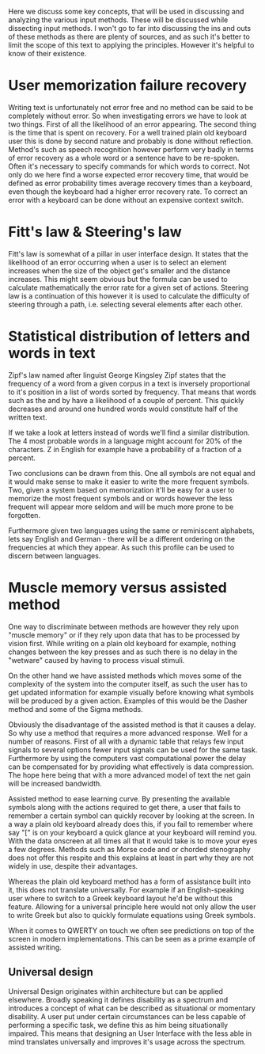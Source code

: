 Here we discuss some key concepts, that will be used in discussing and analyzing the various input methods. These will be discussed while dissecting input methods. I won't go to far into discussing the ins and outs of these methods as there are plenty of sources, and as such it's better to limit the scope of this text to applying the principles. However it's helpful to know of their existence.

# User memorization failure recovery 
Writing text is unfortunately not error free and no method can be said to be completely without error. So when investigating errors we have to  look at two things.  First of all the likelihood of an error appearing. The second thing is the time that is spent on recovery. For a well trained plain old  keyboard user this is done by second nature and probably is done without reflection. Method's such as speech recognition however perform very badly in terms of error recovery as a whole word or a sentence have to be re-spoken. Often it's necessary to specify commands for which words to correct. Not only do we here find a worse expected error recovery time, that would be defined as error probability times average recovery times than a keyboard, even though the keyboard had a higher error recovery rate. To correct an error with a keyboard can be done without an expensive context switch.  

# Fitt's law & Steering's law
Fitt's law is somewhat of a pillar in user interface design. It states that the likelihood of an error occurring when a user is to select an element increases when the size of the object get's smaller and the distance increases. This might seem obvious but the formula can be used to  calculate mathematically the error rate for a given set of actions. Steering law is a continuation of this however it is used to calculate the difficulty of steering through a path, i.e. selecting several elements after each other.  

# Statistical distribution of letters and words in text
Zipf's law named after linguist George Kingsley Zipf states that the frequency of a word from a given corpus in a text is inversely proportional to it's position in a list of words sorted by frequency. That means that words such as the and by have a likelihood of a couple of percent. This quickly decreases and around one hundred words would constitute half of the written text.

If we take a look at letters instead of words we'll find a similar distribution. The 4 most probable words in a language might account for 20% of the characters. Z in English for example have a probability of a fraction of a percent. 

Two conclusions can be drawn from this. One all symbols are not equal and it would make sense to make it easier to write the more frequent symbols. Two, given a system based on memorization it'll be easy for a user to memorize the most frequent symbols and or words however the less frequent will appear more seldom and will be much more prone to be forgotten.

Furthermore given two languages using the same or reminiscent alphabets, lets say English and German - there will be a different ordering on the frequencies at which they appear. As such this profile can be used to discern between languages. 

# Muscle memory versus assisted method
One way to discriminate between methods are however they rely upon "muscle memory" or if they rely upon data that has to be processed by vision first. While writing on a plain old keyboard for example, nothing changes between the key presses and as such there is no delay in  the "wetware" caused by having to process visual stimuli. 

On the other hand we have assisted methods which moves some of the complexity of the system into the computer itself, as such the user has to get updated information for example visually before knowing what symbols will be produced by a given action. Examples of this would be the Dasher method and some of the Sigma methods. 

Obviously the disadvantage of the assisted method is that it causes a delay. So why use a method that requires a more advanced response. Well for a number of reasons. First of all with a dynamic table that relays few input signals to several options fewer input signals can be used for the same task. Furthermore by using the computers vast computational power the delay can be compensated for by providing what effectively is data compression. The hope here being that with a more advanced model of text the net gain will be increased bandwidth.  

Assisted method to ease learning curve. By presenting the available symbols along with the actions required to get there, a user that fails to remember a certain symbol can quickly recover by looking at the screen. In a way a plain old keyboard already does this, if you fail to remember where say "[" is on your keyboard a quick glance at your keyboard will remind you. With the data onscreen at all times all that it would take is to move your eyes a few degrees. Methods such as Morse code and or chorded stenography does not offer this respite and this explains at least in part why they are not widely in use,  despite their advantages. 

Whereas the plain old keyboard method has a form of assistance built into it, this does not translate universally. For example if an English-speaking user where to switch to a Greek keyboard layout he'd  be without this feature. Allowing for a universal principle here would not only allow the user to write Greek but also to quickly formulate equations using Greek symbols.

When it comes to QWERTY on touch we often see predictions on top of the screen in modern implementations. This can be seen as a prime example of assisted writing. 

## Universal design  
Universal Design originates within architecture but can be applied elsewhere. Broadly speaking it defines disability as a spectrum and introduces a concept of what can be described as situational or momentary disability. A user put under certain circumstances can be less capable of performing a specific task, we define this as him being situationally impaired. This means that designing an User Interface with the less able in mind translates universally and improves it's usage across the spectrum. 
